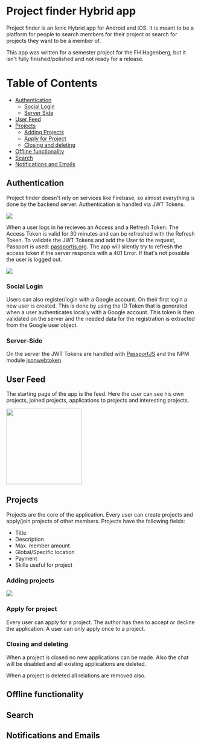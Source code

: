 # Project finder Hybrid app

Project finder is an Ionic Hybrid app for Android and iOS. It is meant to be a platform for people to search members for their project or search for projects they want to be a member of. 

This app was written for a semester project for the FH Hagenberg, but it isn't fully finished/polished and not ready for a release.

Table of Contents
=================

  * [Authentication](#authentication)
     * [Social Login](#social-login)
     * [Server Side](#server-side)
  * [User Feed](#user-feed)
  * [Projects](#projects)
     * [Adding Projects](#adding-projects)
     * [Apply for Project](#apply-for-project)
     * [Closing and deleting](#closing-and-deleting)
  * [Offline functionality](#offline-functionality)
  * [Search](#search)
  * [Notifications and Emails](#notifications-and-emails)

## Authentication

Project finder doesn't rely on services like Firebase, so almost everything is done by the backend server. Authentication is handled via JWT Tokens.

<img src="https://media.giphy.com/media/3o7WIDOHvEjYlqyQMw/giphy.gif">

When a user logs in he recieves an Access and a Refresh Token. The Access Token is valid for 30 minutes and can be refreshed with the Refresh Token. To validate the JWT Tokens and add the User to the request, Passport is used: <a href="passportjs.org">passportjs.org</a>. The app will silently try to refresh the access token if the server responds with a 401 Error. If that's not possible the user is logged out.

<img src="https://dzone.com/storage/temp/4804973-flow-jwt-large.jpg" />


### Social Login

Users can also register/login with a Google account. On their first login a new user is created. This is done by using the ID Token that is generated when a user authenticates locally with a Google account. This token is then validated on the server and the needed data for the registration is extracted from the Google user object.

### Server-Side

On the server the JWT Tokens are handled with <a href="http://www.passportjs.org/">PassportJS</a> and the NPM module <a href="https://www.npmjs.com/package/jsonwebtoken">jsonwebtoken</a>


## User Feed

The starting page of the app is the feed. Here the user can see his own projects, joined projects, applications to projects and interesting projects.

<img src="https://i.imgur.com/9xlcsGE.png" width="200">

## Projects

Projects are the core of the application. Every user can create projects and apply/join projects of other members. Projects have the following fields:

<ul>
 <li>Title</li>
 <li>Description</li>
 <li>Max. member amount</li>
 <li>Global/Specific location</li>
 <li>Payment</li>
 <li>Skills useful for project</li>
</ul>

### Adding projects

<img src="https://media.giphy.com/media/l4pTf33KBCIFJ5ey4/giphy.gif" />

### Apply for project

Every user can apply for a project. The author has then to accept or decline the application. A user can only apply once to a project.

### Closing and deleting

When a project is closed no new applications can be made. Also the chat will be disabled and all existing applications are deleted.

When a project is deleted all relations are removed also.

## Offline functionality

## Search

## Notifications and Emails
